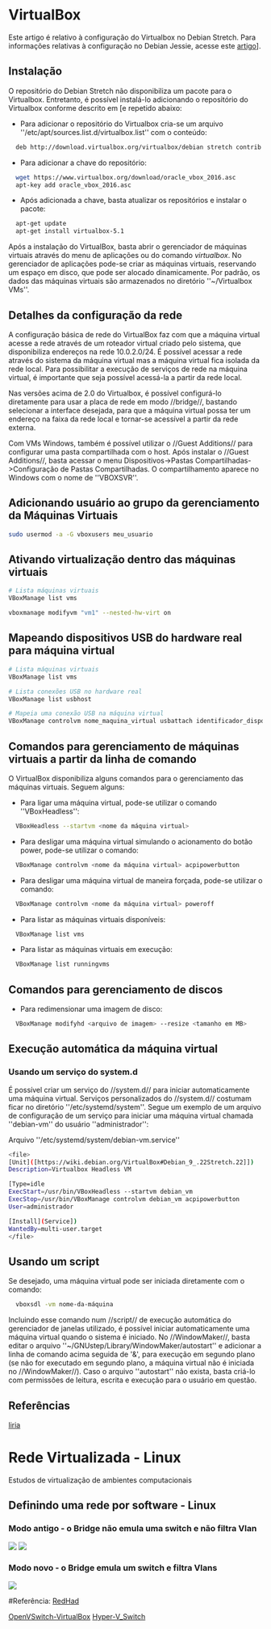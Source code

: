 # VirtualBox



Este artigo é relativo à configuração do Virtualbox no Debian Stretch. Para informações relativas à configuração no Debian Jessie, acesse este [artigo]([.:virtualbox_jessie|outro)].

## Instalação 



O repositório do Debian Stretch não disponibiliza um pacote para o Virtualbox. Entretanto, é possível instalá-lo adicionando o repositório do Virtualbox conforme descrito em [e repetido abaixo:

* Para adicionar o repositório do Virtualbox cria-se um arquivo ''/etc/apt/sources.list.d/virtualbox.list'' com o conteúdo:
```bash
  deb http://download.virtualbox.org/virtualbox/debian stretch contrib
```

* Para adicionar a chave do repositório:
```bash
  wget https://www.virtualbox.org/download/oracle_vbox_2016.asc
  apt-key add oracle_vbox_2016.asc
```

* Após adicionada a chave, basta atualizar os repositórios e instalar o pacote:
```bash
  apt-get update
  apt-get install virtualbox-5.1
```

Após a instalação do VirtualBox, basta abrir o gerenciador de máquinas virtuais através do menu de aplicações ou do comando *virtualbox*. No gerenciador de aplicações pode-se criar as máquinas virtuais, reservando um espaço em disco, que pode ser alocado dinamicamente. Por padrão, os dados das máquinas virtuais são armazenados no diretório ''~/Virtualbox VMs''.

## Detalhes da configuração da rede 



A configuração básica de rede do VirtualBox faz com que a máquina virtual acesse a rede através de um roteador virtual criado pelo sistema, que disponibiliza endereços na rede 10.0.2.0/24. É possível acessar a rede através do sistema da máquina virtual mas a máquina virtual fica isolada da rede local. Para possibilitar a execução de serviços de rede na máquina virtual, é importante que seja possível acessá-la a partir da rede local.

Nas versões acima de 2.0 do Virtualbox, é possível configurá-lo diretamente para usar a placa de rede em modo //bridge//, bastando selecionar a interface desejada, para que a máquina virtual possa ter um endereço na faixa da rede local e tornar-se acessível a partir da rede externa.

Com VMs Windows, também é possível utilizar o //Guest Additions// para configurar uma pasta compartilhada com o host. Após instalar o //Guest Additions//, basta acessar o menu Dispositivos->Pastas Compartilhadas->Configuração de Pastas Compartilhadas. O compartilhamento aparece no Windows com o nome de ''VBOXSVR''.

## Adicionando usuário ao grupo da gerenciamento da Máquinas Virtuais

```bash
sudo usermod -a -G vboxusers meu_usuario
```

## Ativando virtualização dentro das máquinas virtuais

```bash
# Lista máquinas virtuais
VBoxManage list vms
```

```bash
vboxmanage modifyvm "vm1" --nested-hw-virt on
```

## Mapeando dispositivos USB do hardware real para máquina virtual

```bash
# Lista máquinas virtuais
VBoxManage list vms
```

```bash
# Lista conexões USB no hardware real
VBoxManage list usbhost
```
```bash
# Mapeia uma conexão USB na máquina virtual
VBoxManage controlvm nome_maquina_virtual usbattach identificador_dispositivo_usb
```



## Comandos para gerenciamento de máquinas virtuais a partir da linha de comando 

O VirtualBox disponibiliza alguns comandos para o gerenciamento das máquinas virtuais. Seguem alguns:

* Para ligar uma máquina virtual, pode-se utilizar o comando ''VBoxHeadless'':
```bash
  VBoxHeadless --startvm <nome da máquina virtual>
```

* Para desligar uma máquina virtual simulando o acionamento do botão power, pode-se utilizar o comando:
```bash
  VBoxManage controlvm <nome da máquina virtual> acpipowerbutton
```

* Para desligar uma máquina virtual de maneira forçada, pode-se utilizar o comando:
```bash
  VBoxManage controlvm <nome da máquina virtual> poweroff
```

* Para listar as máquinas virtuais disponíveis:
```bash
  VBoxManage list vms
```

* Para listar as máquinas virtuais em execução:
```bash
  VBoxManage list runningvms
```

## Comandos para gerenciamento de discos 

* Para redimensionar uma imagem de disco:
```bash
  VBoxManage modifyhd <arquivo de imagem> --resize <tamanho em MB>
```

## Execução automática da máquina virtual 

### Usando um serviço do system.d 

É possível criar um serviço do //system.d// para iniciar automaticamente uma máquina virtual. Serviços personalizados do //system.d// costumam ficar no diretório ''/etc/systemd/system''. Segue um exemplo de um arquivo de configuração de um serviço para iniciar uma máquina virtual chamada ''debian-vm'' do usuário ''administrador'':

Arquivo ''/etc/systemd/system/debian-vm.service''
```bash
<file>
[Unit]([https://wiki.debian.org/VirtualBox#Debian_9_.22Stretch.22]])
Description=Virtualbox Headless VM

[Type=idle
ExecStart=/usr/bin/VBoxHeadless --startvm debian_vm
ExecStop=/usr/bin/VBoxManage controlvm debian_vm acpipowerbutton
User=administrador

[Install](Service])
WantedBy=multi-user.target
</file>
```

## Usando um script 

Se desejado, uma máquina virtual pode ser iniciada diretamente com o comando:
```bash
  vboxsdl -vm nome-da-máquina
```

Incluindo esse comando num //script// de execução automática do gerenciador de janelas utilizado, é possível iniciar automaticamente uma máquina virtual quando o sistema é iniciado. No //WindowMaker//, basta editar o arquivo ''~/GNUstep/Library/WindowMaker/autostart'' e adicionar a linha de comando acima seguida de '&', para execução em segundo plano (se não for executado em segundo plano, a máquina virtual não é iniciada no //WindowMaker//). Caso o arquivo ''autostart'' não exista, basta criá-lo com permissões de leitura, escrita e execução para o usuário em questão.

## Referências 
[liria](https://www.liria.com.br/wiki/doku.php?id=wiki:linux:config:virtualbox:virtualbox)

# Rede Virtualizada - Linux
Estudos de virtualização de ambientes computacionais
## Definindo uma rede por software - Linux
### Modo antigo - o Bridge não emula uma switch e não filtra Vlan
![](https://github.com/miguel7penteado/virtualizacao/blob/master/under-the-hood-scenario-1-linuxbridge-compute.png)
![](https://github.com/miguel7penteado/virtualizacao/blob/master/bridge_original.png)

### Modo novo - o Bridge emula um switch e filtra Vlans
![](https://github.com/miguel7penteado/virtualizacao/blob/master/bridge_current.png)

#Referência:
[RedHad](https://developers.redhat.com/blog/2017/09/14/vlan-filter-support-on-bridge/)

[OpenVSwitch-VirtualBox](https://ariscahyadi.wordpress.com/2013/07/16/virtual-networking-for-virtualbox-using-open-vswitch/)
[Hyper-V_Switch](https://www.altaro.com/hyper-v/virtual-networking-configuration-best-practices/)

